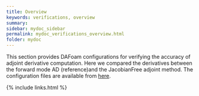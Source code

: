 ```yaml
---
title: Overview
keywords: verifications, overview
summary: 
sidebar: mydoc_sidebar
permalink: mydoc_verifications_overview.html
folder: mydoc
---
```


This section provides DAFoam configurations for verifying the accuracy of adjoint derivative computation. Here we compared the derivatives between the forward mode AD (reference)and the JacobianFree adjoint method. The configuration files are available from [here](https://github.com/DAFoam/verifications).

{% include links.html %}
